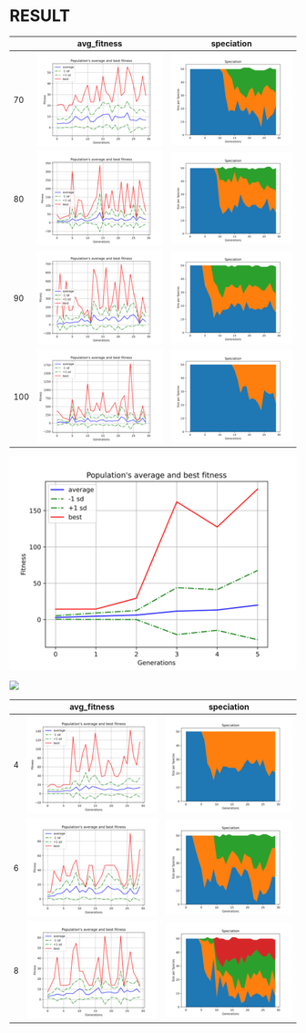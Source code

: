 # RESULT



|      | avg_fitness              | speciation                |
| ---- | ------------------------ | ------------------------- |
| 70   | ![](./gap_v4/70gap.svg)  | ![](./gap_v4/70gap_.svg)  |
| 80   | ![](./gap_v4/80gap.svg)  | ![](./gap_v4/80gap_.svg)  |
| 90   | ![](./gap_v4/90gap.svg)  | ![](./gap_v4/90gap_.svg)  |
| 100  | ![](./gap_v4/100gap.svg) | ![](./gap_v4/100gap_.svg) |







![](./data/single.svg)



![](C:\Users\17206\Desktop\data\1.png)



|      | avg_fitness          | speciation            |
| ---- | -------------------- | --------------------- |
| 4    | ![](./v_gap75/4.svg) | ![](./v_gap75/4_.svg) |
| 6    | ![](./v_gap75/6.svg) | ![](./v_gap75/6_.svg) |
| 8    | ![](./v_gap75/8.svg) | ![](./v_gap75/8_.svg) |

